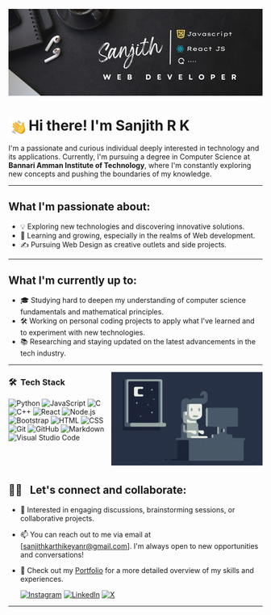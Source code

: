 ![Sanjith Banner](./assets/banner.jpg)



# Hi there! I'm Sanjith R K <img alt="Night Coding" src="./assets/Hand%20Wave.gif" width='40' align="left"/>




I'm a passionate and curious individual deeply interested in technology and its applications. Currently, I'm pursuing a degree in Computer Science at **Bannari Amman Institute of Technology**, where I'm constantly exploring new concepts and pushing the boundaries of my knowledge.

---
## What I'm passionate about:

- 💡 Exploring new technologies and discovering innovative solutions.
- 🌱 Learning and growing, especially in the realms of Web development.
- ✍️ Pursuing Web Design as creative outlets and side projects.

---
## What I'm currently up to:

- 🎓 Studying hard to deepen my understanding of computer science fundamentals and mathematical principles.
- 🛠️ Working on personal coding projects to apply what I've learned and to experiment with new technologies.
- 📚 Researching and staying updated on the latest advancements in the tech industry.

---
  

<img alt="Night Coding" src="./assets/Night-Coding.gif" align="right"/>

  

### 🛠 &nbsp;Tech Stack

  

![Python](https://img.shields.io/badge/-Python-05122A?style=flat&logo=python)&nbsp;![JavaScript](https://img.shields.io/badge/-JavaScript-05122A?style=flat&logo=javascript)&nbsp;![C](https://img.shields.io/badge/-C-05122A?style=flat&logo=C&logoColor=A8B9CC)&nbsp;![C++](https://img.shields.io/badge/-C++-05122A?style=flat&logo=C%2B%2B&logoColor=00599C)&nbsp;![React](https://img.shields.io/badge/-React-05122A?style=flat&logo=react)&nbsp;![Node.js](https://img.shields.io/badge/-Node.js-05122A?style=flat&logo=node.js)&nbsp;![Bootstrap](https://img.shields.io/badge/-Bootstrap-05122A?style=flat&logo=bootstrap&logoColor=563D7C)&nbsp;![HTML](https://img.shields.io/badge/-HTML-05122A?style=flat&logo=HTML5)&nbsp;![CSS](https://img.shields.io/badge/-CSS-05122A?style=flat&logo=CSS3&logoColor=1572B6)&nbsp;![Git](https://img.shields.io/badge/-Git-05122A?style=flat&logo=git)&nbsp;![GitHub](https://img.shields.io/badge/-GitHub-05122A?style=flat&logo=github)&nbsp;![Markdown](https://img.shields.io/badge/-Markdown-05122A?style=flat&logo=markdown)&nbsp;![Visual Studio Code](https://img.shields.io/badge/-Visual%20Studio%20Code-05122A?style=flat&logo=visual-studio-code&logoColor=007ACC)&nbsp;

&nbsp;&nbsp;&nbsp;
---
## 🤝🏻 &nbsp; Let's connect and collaborate:

- 💬 Interested in engaging discussions, brainstorming sessions, or collaborative projects.
- 📫 You can reach out to me via email at [sanjithkarthikeyanr@gmail.com]. I'm always open to new opportunities and conversations!
- 📄 Check out my [Portfolio](https://www.sanjith-portfolio.netlify.app) for a more detailed overview of my skills and experiences.

   [![Instagram](https://img.shields.io/badge/Instagram-%23E4405F.svg?logo=Instagram&logoColor=white)](https://instagram.com/_sxn_jith_) [![LinkedIn](https://img.shields.io/badge/LinkedIn-%230077B5.svg?logo=linkedin&logoColor=white)](https://linkedin.com/in/sanjithrk06) [![X](https://img.shields.io/badge/X-black.svg?logo=X&logoColor=white)](https://x.com/sanjithrk06) 

---

